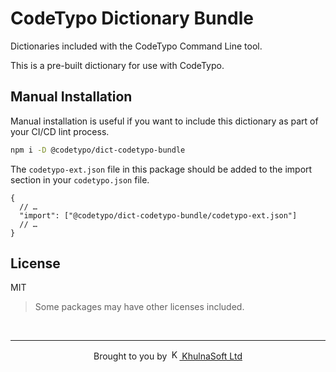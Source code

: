 # CodeTypo Dictionary Bundle

Dictionaries included with the CodeTypo Command Line tool.

This is a pre-built dictionary for use with CodeTypo.

## Manual Installation

Manual installation is useful if you want to include this dictionary as part of your CI/CD lint process.

```sh
npm i -D @codetypo/dict-codetypo-bundle
```

The `codetypo-ext.json` file in this package should be added to the import section in your `codetypo.json` file.

```jsonc
{
  // …
  "import": ["@codetypo/dict-codetypo-bundle/codetypo-ext.json"]
  // …
}
```

## License

MIT

> Some packages may have other licenses included.

<!--- @@inject: ../../static/footer.md --->

<br/>

---

<p align="center">
Brought to you by <a href="https://khulnasofttle="KhulnaSoft Ltd">
<img width="16" alt="KhulnaSoft Ltd Logo" src="https://i.imgur.com/CyduuVY.png" /> KhulnaSoft Ltd
</a>
</p>

<!--- @@inject-end: ../../static/footer.md --->
